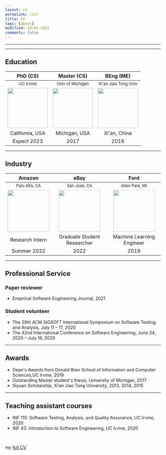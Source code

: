 ```yaml
---
layout: cv
permalink: /cv/
title: CV
tags: [about]
modified: 10-01-2021
comments: false
---
```

________
________

## Education


PhD (CS)                   |         Master (CS)         |          BEng (ME)
:-------------------------:| :-------------------------: |  :-------------------------:
 <font size="2"> UC Irvine </font>      |     <font size="2"> Univ of Michigan </font>      |     <font size="2"> Xi'an Jiao Tong Univ </font> 
<img src="{{ site.baseurl }}/images/uci_logo.png" class="img-thumbnail" style="min-height:100px; height:130px;"> |   <img src="{{ site.baseurl }}/images/um.png" class="img-thumbnail" style="min-height:100px; height:130px;"> |  <img src="{{ site.baseurl }}/images/Xian_Jiaotong_University.png" class="img-thumbnail" style="min-height:100px; height:130px;">
California, USA            |         Michigan, USA       |         Xi'an, China
Expect 2023                |         2017                |         2016


_______
## Industry

Amazon                      |         eBay                |          Ford
:-------------------------: | :-------------------------: |  :-------------------------:
<font size="2"> Palo Alto, CA </font>               |      <font size="2"> San Jose, CA </font>           |     <font size="2"> Allen Park, MI </font>
<img src="{{ site.baseurl }}/images/amazon.png" class="img-thumbnail" style="min-height:50px; width:135px;"> |  <img src="{{ site.baseurl }}/images/EBay_logo.png" class="img-thumbnail" style="min-height:50px; width:135px;"> | <img src="{{ site.baseurl }}/images/ford-logo.png" class="img-thumbnail" style="min-height:50px; width:135px;">
Research Intern            |  Graduate Student Researcher  |   Machine Learning Engineer
Summer 2022                |        2022            |        2019


_______

## Professional Service

### Paper reviewer
- Empirical Software Engineering Journal, 2021

### Student volunteer
- The 29th ACM SIGSOFT International Symposium on Software Testing and Analysis, July 11 – 17, 2020
- The 42nd International Conference on Software Engineering, June 24, 2020 – July 16, 2020

_______

## Awards

- Dean's Awards from Donald Bren School of Information and Computer Sciences,UC Irvine,  2019
- Outstanding Master student's thesis, University of Michigan, 2017
- Siyuan Scholarship, Xi’an Jiao Tong University, 2013, 2014, 2015

_______

## Teaching assistant courses

- INF 115: Software Testing, Analysis, and Quality Assurance, UC Irvine, 2020
- INF 43:  Introduction to Software Engineering, UC Irvine, 2020

<br />

my <a href="https://github.com/Jirigesi/Jirigesi.github.io/blob/master/CV.pdf">full CV</a>.

<br />
